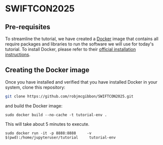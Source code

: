 # SWIFTCON2025

## Pre-requisites


To streamline the tutorial, we have created a [Docker](https://www.docker.com/) image that contains all require packages and libraries to run the software we will use for today's tutorial. To install Docker, please refer to their [official installation instructions](https://docs.docker.com/engine/install/).

## Creating the Docker image

Once you have installed and verified that you have installed Docker in your system, clone this repository:

```bash
git clone https://github.com/robjmcgibbon/SWIFTCON2025.git
```

and build the Docker image:

```
sudo docker build --no-cache -t tutorial-env .
```
This will take about 5 minutes to execute.  

```
sudo docker run -it -p 8888:8888     -v $(pwd):/home/jupyteruser/tutorial     tutorial-env
```
